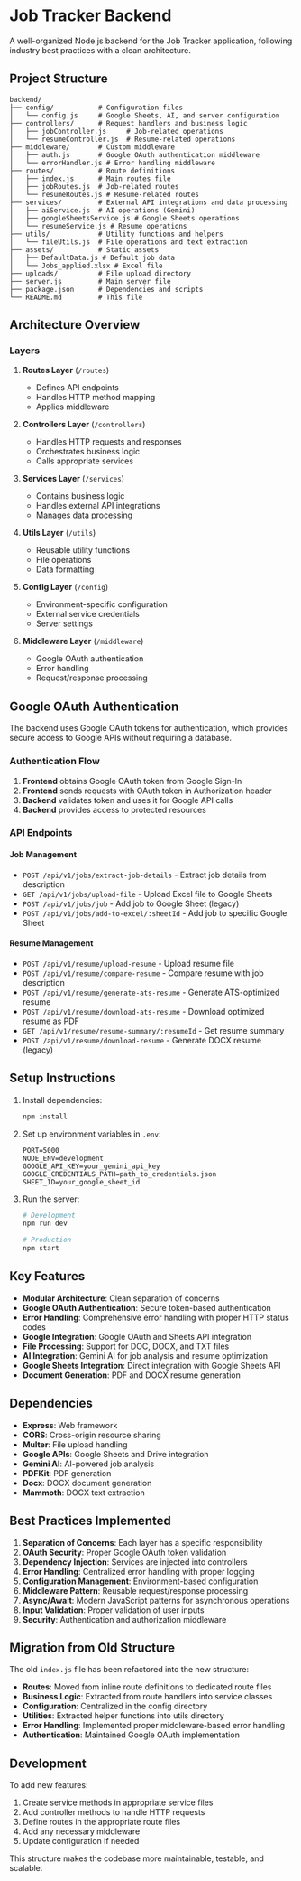 # Job Tracker Backend

A well-organized Node.js backend for the Job Tracker application, following industry best practices with a clean architecture.

## Project Structure

```
backend/
├── config/           # Configuration files
│   └── config.js     # Google Sheets, AI, and server configuration
├── controllers/      # Request handlers and business logic
│   ├── jobController.js     # Job-related operations
│   └── resumeController.js  # Resume-related operations
├── middleware/       # Custom middleware
│   ├── auth.js       # Google OAuth authentication middleware
│   └── errorHandler.js # Error handling middleware
├── routes/           # Route definitions
│   ├── index.js      # Main routes file
│   ├── jobRoutes.js  # Job-related routes
│   └── resumeRoutes.js # Resume-related routes
├── services/         # External API integrations and data processing
│   ├── aiService.js  # AI operations (Gemini)
│   ├── googleSheetsService.js # Google Sheets operations
│   └── resumeService.js # Resume operations
├── utils/            # Utility functions and helpers
│   └── fileUtils.js  # File operations and text extraction
├── assets/           # Static assets
│   ├── DefaultData.js # Default job data
│   └── Jobs_applied.xlsx # Excel file
├── uploads/          # File upload directory
├── server.js         # Main server file
├── package.json      # Dependencies and scripts
└── README.md         # This file
```

## Architecture Overview

### Layers

1. **Routes Layer** (`/routes`)

   - Defines API endpoints
   - Handles HTTP method mapping
   - Applies middleware

2. **Controllers Layer** (`/controllers`)

   - Handles HTTP requests and responses
   - Orchestrates business logic
   - Calls appropriate services

3. **Services Layer** (`/services`)

   - Contains business logic
   - Handles external API integrations
   - Manages data processing

4. **Utils Layer** (`/utils`)

   - Reusable utility functions
   - File operations
   - Data formatting

5. **Config Layer** (`/config`)

   - Environment-specific configuration
   - External service credentials
   - Server settings

6. **Middleware Layer** (`/middleware`)
   - Google OAuth authentication
   - Error handling
   - Request/response processing

## Google OAuth Authentication

The backend uses Google OAuth tokens for authentication, which provides secure access to Google APIs without requiring a database.

### Authentication Flow

1. **Frontend** obtains Google OAuth token from Google Sign-In
2. **Frontend** sends requests with OAuth token in Authorization header
3. **Backend** validates token and uses it for Google API calls
4. **Backend** provides access to protected resources

### API Endpoints

#### Job Management

- `POST /api/v1/jobs/extract-job-details` - Extract job details from description
- `GET /api/v1/jobs/upload-file` - Upload Excel file to Google Sheets
- `POST /api/v1/jobs/job` - Add job to Google Sheet (legacy)
- `POST /api/v1/jobs/add-to-excel/:sheetId` - Add job to specific Google Sheet

#### Resume Management

- `POST /api/v1/resume/upload-resume` - Upload resume file
- `POST /api/v1/resume/compare-resume` - Compare resume with job description
- `POST /api/v1/resume/generate-ats-resume` - Generate ATS-optimized resume
- `POST /api/v1/resume/download-ats-resume` - Download optimized resume as PDF
- `GET /api/v1/resume/resume-summary/:resumeId` - Get resume summary
- `POST /api/v1/resume/download-resume` - Generate DOCX resume (legacy)

## Setup Instructions

1. Install dependencies:

   ```bash
   npm install
   ```

2. Set up environment variables in `.env`:

   ```
   PORT=5000
   NODE_ENV=development
   GOOGLE_API_KEY=your_gemini_api_key
   GOOGLE_CREDENTIALS_PATH=path_to_credentials.json
   SHEET_ID=your_google_sheet_id
   ```

3. Run the server:

   ```bash
   # Development
   npm run dev

   # Production
   npm start
   ```

## Key Features

- **Modular Architecture**: Clean separation of concerns
- **Google OAuth Authentication**: Secure token-based authentication
- **Error Handling**: Comprehensive error handling with proper HTTP status codes
- **Google Integration**: Google OAuth and Sheets API integration
- **File Processing**: Support for DOC, DOCX, and TXT files
- **AI Integration**: Gemini AI for job analysis and resume optimization
- **Google Sheets Integration**: Direct integration with Google Sheets API
- **Document Generation**: PDF and DOCX resume generation

## Dependencies

- **Express**: Web framework
- **CORS**: Cross-origin resource sharing
- **Multer**: File upload handling
- **Google APIs**: Google Sheets and Drive integration
- **Gemini AI**: AI-powered job analysis
- **PDFKit**: PDF generation
- **Docx**: DOCX document generation
- **Mammoth**: DOCX text extraction

## Best Practices Implemented

1. **Separation of Concerns**: Each layer has a specific responsibility
2. **OAuth Security**: Proper Google OAuth token validation
3. **Dependency Injection**: Services are injected into controllers
4. **Error Handling**: Centralized error handling with proper logging
5. **Configuration Management**: Environment-based configuration
6. **Middleware Pattern**: Reusable request/response processing
7. **Async/Await**: Modern JavaScript patterns for asynchronous operations
8. **Input Validation**: Proper validation of user inputs
9. **Security**: Authentication and authorization middleware

## Migration from Old Structure

The old `index.js` file has been refactored into the new structure:

- **Routes**: Moved from inline route definitions to dedicated route files
- **Business Logic**: Extracted from route handlers into service classes
- **Configuration**: Centralized in the config directory
- **Utilities**: Extracted helper functions into utils directory
- **Error Handling**: Implemented proper middleware-based error handling
- **Authentication**: Maintained Google OAuth implementation

## Development

To add new features:

1. Create service methods in appropriate service files
2. Add controller methods to handle HTTP requests
3. Define routes in the appropriate route files
4. Add any necessary middleware
5. Update configuration if needed

This structure makes the codebase more maintainable, testable, and scalable.
